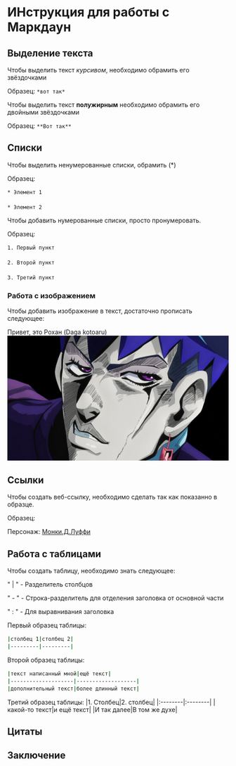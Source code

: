 # ИНструкция для работы с Маркдаун

## Выделение текста
Чтобы выделить текст *курсивом*, необходимо обрамить его звёздочками

Образец: `*вот так*`

Чтобы выделить текст **полужирным** необходимо обрамить его двойными звёздочками

Образец: `**Вот так**`

## Списки
Чтобы выделить ненумерованные списки, обрамить (*)

Образец:

 ``` sh
 * Элемент 1

 * Элемент 2
```
Чтобы добавить нумерованные списки, просто пронумеровать.

Образец:
```sh
1. Первый пункт

2. Второй пункт

3. Третий пункт
```
### Работа с изображением
Чтобы добавить изображение в текст, достаточно прописать следующее:

Привет, это Рохан (Daga kotoaru)
![](Rohan.jpg)
## Ссылки 
Чтобы создать веб-ссылку, необходимо сделать так как показанно в образце.

Образец:

Персонаж: [Монки.Д.Луффи](https://onepiece.fandom.com/ru/wiki/Гому_Гому_но_Ми/Техники_Пятого_Гира "Всплывающая подсказка")
## Работа с таблицами 
Чтобы создать таблицу, необходимо знать следующее:

" | " - Разделитель столбцов

" - " - Строка-разделитель для отделения заголовка от основной части

" : " - Для выравнивания заголовка

Первый образец таблицы:
``` sh
|столбец 1|столбец 2|
|---------|---------|
```
Второй образец таблицы:
``` sh
|текст написанный мной|ещё текст|
|--------------------|-------------------|
|дополнительный текст|более длинный текст|
```
Третий образец таблицы:
|1. Столбец|2. столбец|
|:--------|:--------|
|какой-то текст|и ещё текст|
|И так далее|В том же духе|
## Цитаты

## Заключение